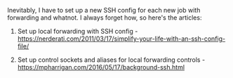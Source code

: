 Inevitably, I have to set up a new SSH config for each new job with forwarding and whatnot. I always forget how, so here's the articles:

1. Set up local forwarding with SSH config - https://nerderati.com/2011/03/17/simplify-your-life-with-an-ssh-config-file/

1. Set up control sockets and aliases for local forwarding controls - https://mpharrigan.com/2016/05/17/background-ssh.html
